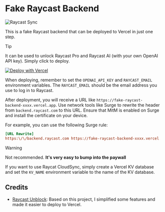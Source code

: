 # Fake Raycast Backend
![Raycast Sync](./assets/raycast.png)

This is a fake Raycast backend that can be deployed to Vercel in just one step.

> [!TIP]
> It can be used to unlock Raycast Pro and Raycast AI (with your own OpenAI API key). Simply click to deploy.

[![Deploy with Vercel](https://vercel.com/button)](https://vercel.com/new/clone?repository-url=https%3A%2F%2Fgithub.com%2Fm1gcrz%2Ffake-raycast-backend&env=OPENAI_API_KEY,RAYCAST_EMAIL&envDescription=Only%20users%20of%20this%20email%20can%20use%20it.&envLink=https%3A%2F%2Fgithub.com%2Fourongxing%2Ffake-raycast-backend%3Ftab%3Dreadme-ov-file%23fake-raycast-backend)

When deploying, remember to set the `OPENAI_API_KEY` and `RAYCAST_EMAIL` environment variables. The `RAYCAST_EMAIL` should be the email address you use to log in to Raycast.

After deployment, you will receive a URL like `https://fake-raycast-backend-xxxx.vercel.app`. Use network tools like Surge to rewrite the header from `backend.raycast.com` to this URL. Ensure that MitM is enabled on Surge and install the certificate on your device.

For example, you can use the following Surge rule:

```ini
[URL Rewrite]
https:\/\/backend.raycast.com https://fake-raycast-backend-xxxx.vercel.app header
```


> [!WARNING]
> Not recommended. **It's very easy to bump into the paywall**

If you want to use Raycat CloudSync, simply create a Vercel KV database and set the `KV_NAME` environment variable to the name of the KV database.

## Credits
- [Raycast Unblock](https://github.com/wibus-wee/raycast-unblock): Based on this project, I simplified some features and made it easier to deploy to Vercel.
